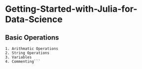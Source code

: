 # Getting-Started-with-Julia-for-Data-Science

## Basic Operations
```
1. Arithmatic Operations
2. String Operations
3. Variables
4. Commenting```

